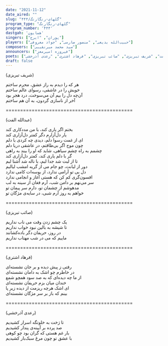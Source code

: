 ```yaml
---
date: "2021-11-12"
date_aired: ""
slug: "گلهای-رنگارنگ/۴۴۴"
program_type: "گلهای-رنگارنگ"
program_number: '۴۴۴'
dastgah: 'همایون'
singers: ["پوران", "ایرج"]
players: ["حبیب‌الله بدیعی", "منصور صارمی", "جواد معروفی"]
composers: ["سید محمد میرنقیبی"]
announcers: ["فیروزه امیرمعز"]
poets: ["عبدالله الفت", "شریف تبریزی", "صائب تبریزی", "فرهاد اشتری", "رعدی آذرخشی"]
draft: false
---
```


(شریف تبریزی)  

هر که را دیدم به راز عشق، محرم ساختم  
خویش را در عاشقی، رسوای عالم ساختم  
آن‌چه دل را بیم آن می‌سوخت، درد هجر بود  
آخر از ناسازی گردون، به آن هم ساختم  

============================================  

(عبدالله الفت)  

بختم اگر یاری کند، با من مددکاری کند  
یار دل‌آزارم دگر کمتر دل‌آزاری کند  
ای از غمت رسوا دلم، دیدی چه کردی با دلم  
چون موج اگر بی‌طاقتم، در عاشقی دریا دلم  
چشمم به راه چشم سیاهی، شاید که او را بیند به راهی  
گر با دلم یاری کند، کمتر دل‌آزاری کند  
تا از لبت شد جدا لبم، با ناله شد آشنا لبم  
دور از لبانت، چو جام می از گریه امشب لبالبم  
دل بی تو آرامی ندارد، از بوسه‌ات کامی ندارد  
افسون‌گری کم کن که هستی آغاز و انجامی ندارد  
سر می‌نهم بر دامن شب، آرم فغان از سینه به لب  
مدهوشم از چشمان تو، دارم سر پیمان تو  
خواهم به روز آرم شبی، در سایه‌ی مژگان تو  

============================================  

(صائب تبریزی)  

یک چشم زدن وقت می ناب نداریم  
تا شیشه به بالین نبود خواب نداریم  
در روز، حریفان دگر باده‌کشانند  
ماییم که می در شب مهتاب نداریم  

============================================  

(فرهاد اشتری)  

رفتی ز پیش دیده و بر جان نشسته‌ای  
در خاطرم چو اشک به دامان نشسته‌ای  
از ما چه دیده‌ای که به صد سود همچو شمع  
خندان میان بزم حریفان نشسته‌ای  
ای اشک هرچه ریزمت از دیده زیر پا  
بینم که باز بر سر مژگان نشسته‌ای  

============================================  

(رعدی آذرخشی)  

تا رَخت به خلوتگه اسرار کشیدیم  
صد پرده بر آیینه‌ی پندار کشیدیم  
بار غم هستی که گران بود چو کوهی  
با عشق تو چون مرغ سبک‌بار کشیدیم  
